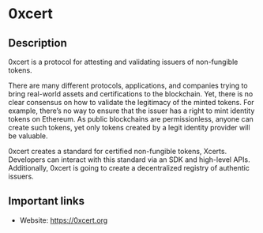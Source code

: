 # 0xcert

## Description

0xcert is a protocol for attesting and validating issuers of non-fungible tokens.

There are many different protocols, applications, and companies trying to bring real-world assets and certifications to the blockchain. Yet, there is no clear consensus on how to validate the legitimacy of the minted tokens. For example, there’s no way to ensure that the issuer has a right to mint identity tokens on Ethereum. As public blockchains are permissionless, anyone can create such tokens, yet only tokens created by a legit identity provider will be valuable.

0xcert creates a standard for certified non-fungible tokens, Xcerts. Developers can interact with this standard via an SDK and high-level APIs. Additionally, 0xcert is going to create a decentralized registry of authentic issuers.

## Important links

* Website: https://0xcert.org
